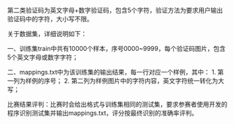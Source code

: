 第二类验证码为英文字母+数字验证码，包含5个字符，验证方法为要求用户输出验证码中的字符，大小写不限。

关于数据集，详细说明如下：

一、训练集train中共有10000个样本，序号0000~9999，每个验证码图片，包含5个英文字母或数字字符；

二、mappings.txt中为该训练集的输出结果，每一行对应一个样例，其中：
    1. 第一列为样例的序号；
    2. 第二列为样例图片中的字符内容，英文字符统一转化为大写；

比赛结果评判：比赛时会给出格式与训练集相同的测试集，要求参赛者使用开发的程序识别测试集并输出mappings.txt，评分按最终识别的准确率评判。